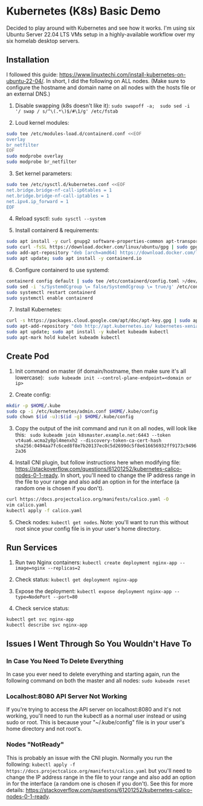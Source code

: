# Kubernetes (K8s) Basic Demo 

Decided to play around with Kubernetes and see how it works. I'm using six Ubuntu Server 22.04 LTS VMs setup in a highly-available workflow over my six homelab desktop servers. 

## Installation

I followed this guide: https://www.linuxtechi.com/install-kubernetes-on-ubuntu-22-04/. In short, I did the following on ALL nodes. (Make sure to configure the hostname and domain name on all nodes with the hosts file or an external DNS.)

1. Disable swapping (k8s doesn't like it): `sudo swapoff -a;  sudo sed -i '/ swap / s/^\(.*\)$/#\1/g' /etc/fstab`

2. Loud kernel modules: 

```bash
sudo tee /etc/modules-load.d/containerd.conf <<EOF
overlay
br_netfilter
EOF
sudo modprobe overlay
sudo modprobe br_netfilter
```

3. Set kernel parameters: 

```bash
sudo tee /etc/sysctl.d/kubernetes.conf <<EOF
net.bridge.bridge-nf-call-ip6tables = 1
net.bridge.bridge-nf-call-iptables = 1
net.ipv4.ip_forward = 1
EOF 
``` 

4. Reload sysctl: `sudo sysctl --system`

5. Install containerd & requirements: 

```bash
sudo apt install -y curl gnupg2 software-properties-common apt-transport-https ca-certificates
sudo curl -fsSL https://download.docker.com/linux/ubuntu/gpg | sudo gpg --dearmour -o /etc/apt/trusted.gpg.d/docker.gpg
sudo add-apt-repository "deb [arch=amd64] https://download.docker.com/linux/ubuntu $(lsb_release -cs) stable"
sudo apt update; sudo apt install -y containerd.io
```

6. Configure containerd to use systemd: 

```bash
containerd config default | sudo tee /etc/containerd/config.toml >/dev/null 2>&1
sudo sed -i 's/SystemdCgroup \= false/SystemdCgroup \= true/g' /etc/containerd/config.toml
sudo systemctl restart containerd
sudo systemctl enable containerd
``` 

7. Install Kubernetes: 

```bash
curl -s https://packages.cloud.google.com/apt/doc/apt-key.gpg | sudo apt-key add -
sudo apt-add-repository "deb http://apt.kubernetes.io/ kubernetes-xenial main"
sudo apt update; sudo apt install -y kubelet kubeadm kubectl
sudo apt-mark hold kubelet kubeadm kubectl
```

## Create Pod

1. Init command on master (if domain/hostname, then make sure it's all lowercase): ` sudo kubeadm init --control-plane-endpoint=<domain or ip>`

2. Create config: 

```bash
mkdir -p $HOME/.kube
sudo cp -i /etc/kubernetes/admin.conf $HOME/.kube/config
sudo chown $(id -u):$(id -g) $HOME/.kube/config
```

3. Copy the output of the init command and run it on all nodes, will look like this: ` sudo kubeadm join k8smaster.example.net:6443 --token vt4ua6.wcma2y8pl4menxh2 --discovery-token-ca-cert-hash sha256:0494aa7fc6ced8f8e7b20137ec0c5d2699dc5f8e616656932ff9173c94962a36` 

4. Install CNI plugin, but follow instructions here when modifying file: https://stackoverflow.com/questions/61201252/kubernetes-calico-nodes-0-1-ready. In short, you'll need to change the IP address range in the file to your range and also add an option in for the interface (a random one is chosen if you don't).

```bash 
curl https://docs.projectcalico.org/manifests/calico.yaml -O 
vim calico.yaml
kubectl apply -f calico.yaml
```



5. Check nodes: `kubectl get nodes`. Note: you'll want to run this without root since your config file is in your user's home directory.


## Run Services

1. Run two Nginx containers: `kubectl create deployment nginx-app --image=nginx --replicas=2`

2. Check status: `kubectl get deployment nginx-app`

3. Expose the deployment: `kubectl expose deployment nginx-app --type=NodePort --port=80`

4. Check service status: 

```bash
kubectl get svc nginx-app
kubectl describe svc nginx-app
```

## Issues I Went Through So You Wouldn't Have To 

### In Case You Need To Delete Everything

In case you ever need to delete everything and starting again, run the following command on both the master and all nodes: `sudo kubeadm reset`

### Localhost:8080 API Server Not Working

If you're trying to access the API server on localhost:8080 and it's not working, you'll need to run the kubectl as a normal user instead or using sudo or root. This is because your "~/.kube/config" file is in your user's home directory and not root's. 

### Nodes "NotReady" 

This is probably an issue with the CNI plugin. Normally you run the following: `kubectl apply -f https://docs.projectcalico.org/manifests/calico.yaml` but you'll need to change the IP address range in the file to your range and also add an option in for the interface (a random one is chosen if you don't). See this for more details: https://stackoverflow.com/questions/61201252/kubernetes-calico-nodes-0-1-ready.